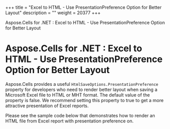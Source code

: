 +++
title = "Excel to HTML - Use PresentationPreference Option for Better Layout" 
description = "" 
weight = 20377 
+++

Aspose.Cells for .NET : Excel to HTML - Use PresentationPreference Option for Better Layout  

# Aspose.Cells for .NET : Excel to HTML - Use PresentationPreference Option for Better Layout


Aspose.Cells provides a useful `HtmlSaveOptions.PresentationPreference` property for developers who need to render better layout when saving a Microsoft Excel file to HTML or MHT format. The default value of the property is false. We recommend setting this property to true to get a more attractive presentation of Excel reports.

Please see the sample code below that demonstrates how to render an HTML file from Excel report with presentation preference on.

